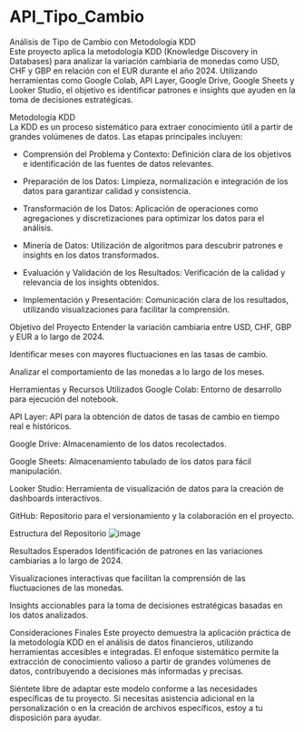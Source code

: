 # API_Tipo_Cambio


Análisis de Tipo de Cambio con Metodología KDD         
Este proyecto aplica la metodología KDD (Knowledge Discovery in Databases) para analizar la variación cambiaria de monedas como USD, CHF y GBP en relación con el EUR durante el año 2024. Utilizando herramientas como Google Colab, API Layer, Google Drive, Google Sheets y Looker Studio, el objetivo es identificar patrones e insights que ayuden en la toma de decisiones estratégicas.

Metodología KDD         
La KDD es un proceso sistemático para extraer conocimiento útil a partir de grandes volúmenes de datos. 
Las etapas principales incluyen:

- Comprensión del Problema y Contexto: Definición clara de los objetivos e identificación de las fuentes de datos relevantes.

- Preparación de los Datos: Limpieza, normalización e integración de los datos para garantizar calidad y consistencia.

- Transformación de los Datos: Aplicación de operaciones como agregaciones y discretizaciones para optimizar los datos para el análisis.

- Minería de Datos: Utilización de algoritmos para descubrir patrones e insights en los datos transformados.

- Evaluación y Validación de los Resultados: Verificación de la calidad y relevancia de los insights obtenidos.

- Implementación y Presentación: Comunicación clara de los resultados, utilizando visualizaciones para facilitar la comprensión.

Objetivo del Proyecto
Entender la variación cambiaria entre USD, CHF, GBP y EUR a lo largo de 2024.

Identificar meses con mayores fluctuaciones en las tasas de cambio.

Analizar el comportamiento de las monedas a lo largo de los meses.

Herramientas y Recursos Utilizados
Google Colab: Entorno de desarrollo para ejecución del notebook.

API Layer: API para la obtención de datos de tasas de cambio en tiempo real e históricos.

Google Drive: Almacenamiento de los datos recolectados.

Google Sheets: Almacenamiento tabulado de los datos para fácil manipulación.

Looker Studio: Herramienta de visualización de datos para la creación de dashboards interactivos.

GitHub: Repositorio para el versionamiento y la colaboración en el proyecto.

Estructura del Repositorio
![image](https://github.com/user-attachments/assets/2e223617-c553-4afd-917e-e1beaaf16b1e)



Resultados Esperados
Identificación de patrones en las variaciones cambiarias a lo largo de 2024.

Visualizaciones interactivas que facilitan la comprensión de las fluctuaciones de las monedas.

Insights accionables para la toma de decisiones estratégicas basadas en los datos analizados.

Consideraciones Finales
Este proyecto demuestra la aplicación práctica de la metodología KDD en el análisis de datos financieros, utilizando herramientas accesibles e integradas. El enfoque sistemático permite la extracción de conocimiento valioso a partir de grandes volúmenes de datos, contribuyendo a decisiones más informadas y precisas.

Siéntete libre de adaptar este modelo conforme a las necesidades específicas de tu proyecto. Si necesitas asistencia adicional en la personalización o en la creación de archivos específicos, estoy a tu disposición para ayudar.
